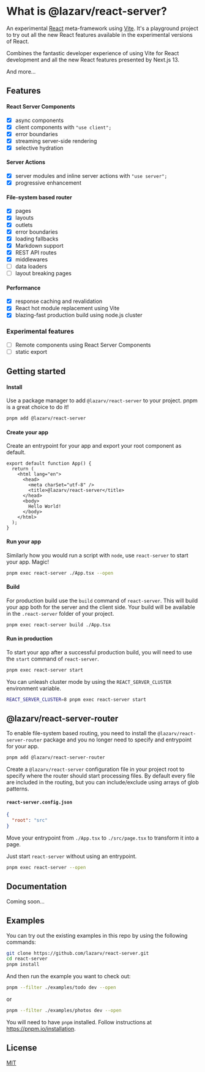 # What is @lazarv/react-server?

An experimental [React](https://react.dev) meta-framework using [Vite](https://vitejs.dev). It's a playground project to try out all the new React features available in the experimental versions of React.

Combines the fantastic developer experience of using Vite for React development and all the new React features presented by Next.js 13.

And more...

## Features

#### React Server Components

- [x] async components
- [x] client components with `"use client";`
- [x] error boundaries
- [x] streaming server-side rendering
- [x] selective hydration

#### Server Actions
- [x] server modules and inline server actions with `"use server";`
- [x] progressive enhancement

#### File-system based router
- [x] pages
- [x] layouts
- [x] outlets
- [x] error boundaries
- [x] loading fallbacks
- [x] Markdown support
- [x] REST API routes
- [x] middlewares
- [ ] data loaders
- [ ] layout breaking pages

#### Performance
- [x] response caching and revalidation
- [x] React hot module replacement using Vite
- [x] blazing-fast production build using node.js cluster

### Experimental features
- [ ] Remote components using React Server Components
- [ ] static export

## Getting started

#### Install

Use a package manager to add `@lazarv/react-server` to your project. pnpm is a great choice to do it!

```sh
pnpm add @lazarv/react-server
```

#### Create your app

Create an entrypoint for your app and export your root component as default.

```tsx
export default function App() {
  return (
    <html lang="en">
      <head>
        <meta charSet="utf-8" />
        <title>@lazarv/react-server</title>
      </head>
      <body>
        Hello World!
      </body>
    </html>
  );
}
```

#### Run your app

Similarly how you would run a script with `node`, use `react-server` to start your app. Magic!

```sh
pnpm exec react-server ./App.tsx --open
```

#### Build

For production build use the `build` command of `react-server`. This will build your app both for the server and the client side. Your build will be available in the `.react-server` folder of your project.

```sh
pnpm exec react-server build ./App.tsx
```

#### Run in production

To start your app after a successful production build, you will need to use the `start` command of `react-server`.

```sh
pnpm exec react-server start
```

You can unleash cluster mode by using the `REACT_SERVER_CLUSTER` environment variable.

```sh
REACT_SERVER_CLUSTER=8 pnpm exec react-server start
```

## @lazarv/react-server-router

To enable file-system based routing, you need to install the `@lazarv/react-server-router` package and you no longer need to specify and entrypoint for your app.

```sh
pnpm add @lazarv/react-server-router
```

Create a `@lazarv/react-server` configuration file in your project root to specify where the router should start processing files. By default every file are included in the routing, but you can include/exclude using arrays of glob patterns.

#### `react-server.config.json`

```json
{
  "root": "src"
}
```

Move your entrypoint from `./App.tsx` to `./src/page.tsx` to transform it into a page.

Just start `react-server` without using an entrypoint.

```sh
pnpm exec react-server --open
```

## Documentation

Coming soon...

## Examples

You can try out the existing examples in this repo by using the following commands:

```sh
git clone https://github.com/lazarv/react-server.git
cd react-server
pnpm install
```

And then run the example you want to check out:

```sh
pnpm --filter ./examples/todo dev --open
```

or

```sh
pnpm --filter ./examples/photos dev --open
```

You will need to have `pnpm` installed. Follow instructions at https://pnpm.io/installation.

## License

[MIT](https://github.com/lazarv/react-server/blob/main/LICENSE)